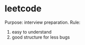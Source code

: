 leetcode
========
Purpose: interview preparation.
Rule: 
  1. easy to understand
  2. good structure for less bugs
